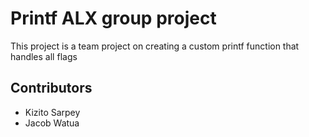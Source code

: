 <h1>Printf ALX group project</h1>
<p>This project is a team project on creating a custom printf function that handles all flags </p>
<h2>Contributors</h2>
<ul>
    <li>Kizito Sarpey</li>
    <li>Jacob Watua</li>
</ul>
